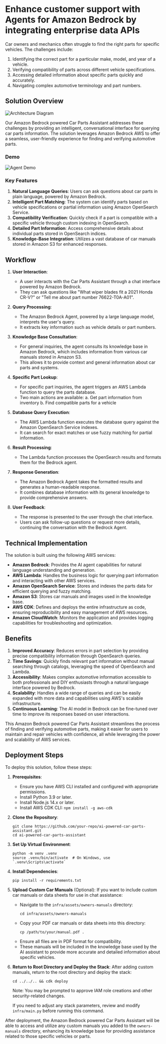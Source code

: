 # Enhance customer support with Agents for Amazon Bedrock by integrating enterprise data APIs

Car owners and mechanics often struggle to find the right parts for specific vehicles. The challenges include:

1. Identifying the correct part for a particular make, model, and year of a vehicle.
2. Verifying compatibility of parts across different vehicle specifications.
3. Accessing detailed information about specific parts quickly and accurately.
4. Navigating complex automotive terminology and part numbers.

## Solution Overview

![Architecture Diagram](./docs/arch.png)

Our Amazon Bedrock powered Car Parts Assistant addresses these challenges by providing an intelligent, conversational interface for querying car parts information. The solution leverages Amazon Bedrock AWS to offer a seamless, user-friendly experience for finding and verifying automotive parts.

### Demo

![Agent Demo](./docs/workflow.png)

### Key Features

1. **Natural Language Queries**: Users can ask questions about car parts in plain language, powered by Amazon Bedrock.
2. **Intelligent Part Matching**: The system can identify parts based on vehicle specifications or partial information using Amazon OpenSearch Service.
3. **Compatibility Verification**: Quickly check if a part is compatible with a specific vehicle through custom indexing in OpenSearch.
4. **Detailed Part Information**: Access comprehensive details about individual parts stored in OpenSearch indices.
5. **Knowledge-Base Integration**: Utilizes a vast database of car manuals stored in Amazon S3 for enhanced responses.

## Workflow

1. **User Interaction**:
   - A user interacts with the Car Parts Assistant through a chat interface powered by Amazon Bedrock.
   - They can ask questions like "What wiper blades fit a 2021 Honda CR-V?" or "Tell me about part number 76622-T0A-A01".

2. **Query Processing**:
   - The Amazon Bedrock Agent, powered by a large language model, interprets the user's query.
   - It extracts key information such as vehicle details or part numbers.

3. **Knowledge Base Consultation**:
   - For general inquiries, the agent consults its knowledge base in Amazon Bedrock, which includes information from various car manuals stored in Amazon S3.
   - This allows it to provide context and general information about car parts and systems.

4. **Specific Part Lookup**:
   - For specific part inquiries, the agent triggers an AWS Lambda function to query the parts database.
   - Two main actions are available:
     a. Get part information from inventory
     b. Find compatible parts for a vehicle

5. **Database Query Execution**:
   - The AWS Lambda function executes the database query against the Amazon OpenSearch Service indexes.
   - It can search for exact matches or use fuzzy matching for partial information.

6. **Result Processing**:
   - The Lambda function processes the OpenSearch results and formats them for the Bedrock agent.

7. **Response Generation**:
   - The Amazon Bedrock Agent takes the formatted results and generates a human-readable response.
   - It combines database information with its general knowledge to provide comprehensive answers.

8. **User Feedback**:
   - The response is presented to the user through the chat interface.
   - Users can ask follow-up questions or request more details, continuing the conversation with the Bedrock Agent.

## Technical Implementation

The solution is built using the following AWS services:

- **Amazon Bedrock**: Provides the AI agent capabilities for natural language understanding and generation.
- **AWS Lambda**: Handles the business logic for querying part information and interacting with other AWS services.
- **Amazon OpenSearch Service**: Stores and indexes the parts data for efficient querying and fuzzy matching.
- **Amazon S3**: Stores car manuals and images used in the knowledge base.
- **AWS CDK**: Defines and deploys the entire infrastructure as code, ensuring reproducibility and easy management of AWS resources.
- **Amazon CloudWatch**: Monitors the application and provides logging capabilities for troubleshooting and optimization.

## Benefits

1. **Improved Accuracy**: Reduces errors in part selection by providing precise compatibility information through OpenSearch queries.
2. **Time Savings**: Quickly finds relevant part information without manual searching through catalogs, leveraging the speed of OpenSearch and Lambda.
3. **Accessibility**: Makes complex automotive information accessible to both professionals and DIY enthusiasts through a natural language interface powered by Bedrock.
4. **Scalability**: Handles a wide range of queries and can be easily expanded with more data and capabilities using AWS's scalable infrastructure.
5. **Continuous Learning**: The AI model in Bedrock can be fine-tuned over time to improve its responses based on user interactions.

This Amazon Bedrock powered Car Parts Assistant streamlines the process of finding and verifying automotive parts, making it easier for users to maintain and repair vehicles with confidence, all while leveraging the power and scalability of AWS services.

## Deployment Steps

To deploy this solution, follow these steps:

1. **Prerequisites**:
   - Ensure you have AWS CLI installed and configured with appropriate permissions.
   - Install Python 3.9 or later.
   - Install Node.js 14.x or later.
   - Install AWS CDK CLI: `npm install -g aws-cdk`

2. **Clone the Repository**:
   ```
   git clone https://github.com/your-repo/ai-powered-car-parts-assistant.git
   cd ai-powered-car-parts-assistant
   ```

3. **Set Up Virtual Environment**:
   ```
   python -m venv .venv
   source .venv/bin/activate  # On Windows, use `.venv\Scripts\activate`
   ```

4. **Install Dependencies**:
   ```
   pip install -r requirements.txt
   ```

5. **Upload Custom Car Manuals** (Optional):
   If you want to include custom car manuals or data sheets for use in chat assistance:
   - Navigate to the `infra/assets/owners-manuals` directory:
     ```
     cd infra/assets/owners-manuals
     ```
   - Copy your PDF car manuals or data sheets into this directory:
     ```
     cp /path/to/your/manual.pdf .
     ```
   - Ensure all files are in PDF format for compatibility.
   - These manuals will be included in the knowledge base used by the AI assistant to provide more accurate and detailed information about specific vehicles.

6. **Return to Root Directory and Deploy the Stack**:
   After adding custom manuals, return to the root directory and deploy the stack:
   ```
   cd ../../.. && cdk deploy
   ```
   Note: You may be prompted to approve IAM role creations and other security-related changes.

   If you need to adjust any stack parameters, review and modify `infra/main.py` before running this command.

After deployment, the Amazon Bedrock powered Car Parts Assistant will be able to access and utilize any custom manuals you added to the `owners-manuals` directory, enhancing its knowledge base for providing assistance related to those specific vehicles or parts.
